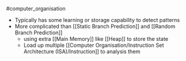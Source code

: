 #computer_organisation 
- Typically has some learning or storage capability to detect patterns
- More complicated than [[Static Branch Prediction]] and [[Random Branch Prediction]]
  - using extra [[Main Memory]] like [[Heap]] to store the state
  - Load up multiple [[Computer Organisation/Instruction Set Architecture (ISA)/Instruction]] to analysis them